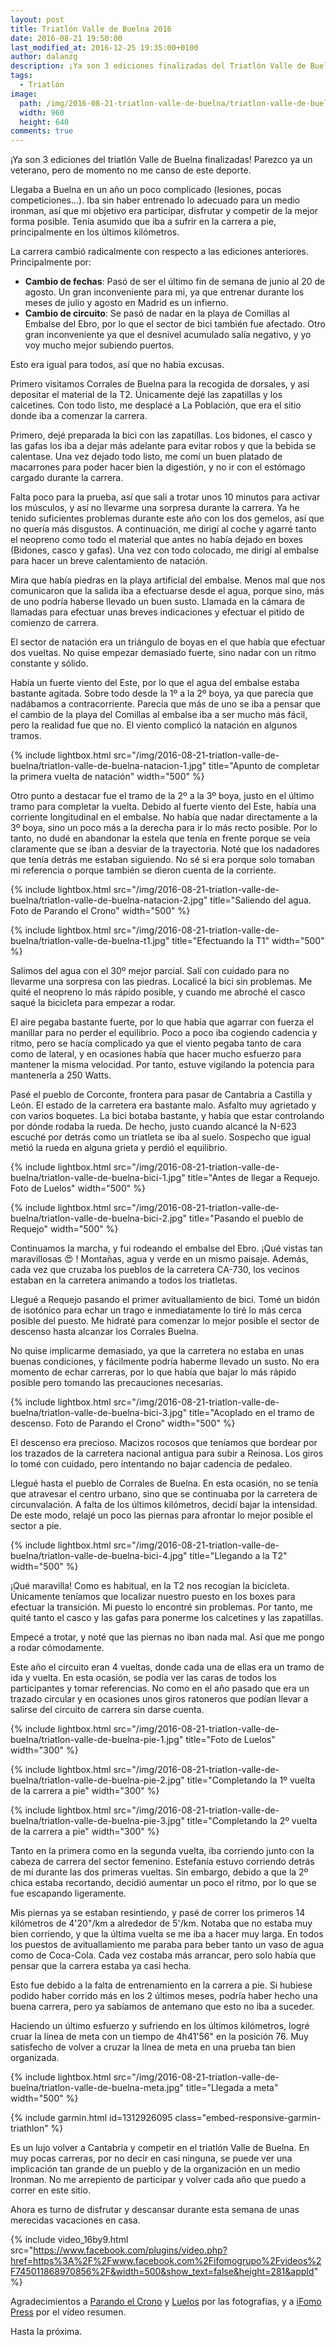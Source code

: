 ```yaml
---
layout: post
title: Triatlón Valle de Buelna 2016
date: 2016-08-21 19:50:00
last_modified_at: 2016-12-25 19:35:00+0100
author: dalanzg
description: ¡Ya son 3 ediciones finalizadas del Triatlón Valle de Buelna! Un año complicado con muy pocas carreras, además de una lesión reciente que apenas me ha permitido entrenar la carrera a pie.
tags:
  - Triatlón
image:
  path: /img/2016-08-21-triatlon-valle-de-buelna/triatlon-valle-de-buelna-bici-3.jpg
  width: 960
  height: 640
comments: true
---
```


¡Ya son 3 ediciones del triatlón Valle de Buelna finalizadas! Parezco ya un veterano, pero de momento no me canso de este deporte.

Llegaba a Buelna en un año un poco complicado (lesiones, pocas competiciones...). Iba sin haber entrenado lo adecuado para un medio ironman, así que mi objetivo era participar, disfrutar y competir de la mejor forma posible. Tenía asumido que iba a sufrir en la carrera a pie, principalmente en los últimos kilómetros.

La carrera cambió radicalmente con respecto a las ediciones anteriores. Principalmente por:

- **Cambio de fechas**: Pasó de ser el último fin de semana de junio al 20 de agosto. Un gran inconveniente para mi, ya que entrenar durante los meses de julio y agosto en Madrid es un infierno.
- **Cambio de circuito**: Se pasó de nadar en la playa de Comillas al Embalse del Ebro, por lo que el sector de bici también fue afectado. Otro gran inconveniente ya que el desnivel acumulado salía negativo, y yo voy mucho mejor subiendo puertos.

Esto era igual para todos, así que no había excusas.

Primero visitamos Corrales de Buelna para la recogida de dorsales, y así depositar el material de la T2. Únicamente dejé las zapatillas y los calcetines. Con todo listo, me desplacé a La Población, que era el sitio donde iba a comenzar la carrera.

Primero, dejé preparada la bici con las zapatillas. Los bidones, el casco y las gafas los iba a dejar más adelante para evitar robos y que la bebida se calentase. Una vez dejado todo listo, me comí un buen platado de macarrones para poder hacer bien la digestión, y no ir con el estómago cargado durante la carrera.

Falta poco para la prueba, así que salí a trotar unos 10 minutos para activar los músculos, y así no llevarme una sorpresa durante la carrera. Ya he tenido suficientes problemas durante este año con los dos gemelos, así que no quería más disgustos. A continuación, me dirigí al coche y agarré tanto el neopreno como todo el material que antes no había dejado en boxes (Bidones, casco y gafas). Una vez con todo colocado, me dirigí al embalse para hacer un breve calentamiento de natación.

Mira que había piedras en la playa artificial del embalse. Menos mal que nos comunicaron que la salida iba a efectuarse desde el agua, porque sino, más de uno podría haberse llevado un buen susto. Llamada en la cámara de llamadas para efectuar unas breves indicaciones y efectuar el pitido de comienzo de carrera.

El sector de natación era un triángulo de boyas en el que había que efectuar dos vueltas. No quise empezar demasiado fuerte, sino nadar con un ritmo constante y sólido.

Había un fuerte viento del Este, por lo que el agua del embalse estaba bastante agitada. Sobre todo desde la 1º a la 2º boya, ya que parecía que nadábamos a contracorriente. Parecía que más de uno se iba a pensar que el cambio de la playa del Comillas al embalse iba a ser mucho más fácil, pero la realidad fue que no. El viento complicó la natación en algunos tramos.

{% include lightbox.html src="/img/2016-08-21-triatlon-valle-de-buelna/triatlon-valle-de-buelna-natacion-1.jpg" title="Apunto de completar la primera vuelta de natación" width="500" %}

Otro punto a destacar fue el tramo de la 2º a la 3º boya, justo en el último tramo para completar la vuelta. Debido al fuerte viento del Este, había una corriente longitudinal en el embalse. No había que nadar directamente a la 3º boya, sino un poco más a la derecha para ir lo más recto posible. Por lo tanto, no dudé en abandonar la estela que tenía en frente porque se veía claramente que se iban a desviar de la trayectoria. Noté que los nadadores que tenía detrás me estaban siguiendo. No sé si era porque solo tomaban mi referencia o porque también se dieron cuenta de la corriente.

{% include lightbox.html src="/img/2016-08-21-triatlon-valle-de-buelna/triatlon-valle-de-buelna-natacion-2.jpg" title="Saliendo del agua. Foto de Parando el Crono" width="500" %}

{% include lightbox.html src="/img/2016-08-21-triatlon-valle-de-buelna/triatlon-valle-de-buelna-t1.jpg" title="Efectuando la T1" width="500" %}

Salimos del agua con el 30º mejor parcial. Salí con cuidado para no llevarme una sorpresa con las piedras. Localicé la bici sin problemas. Me quité el neopreno lo más rápido posible, y cuando me abroché el casco saqué la bicicleta para empezar a rodar.

El aire pegaba bastante fuerte, por lo que había que agarrar con fuerza el manillar para no perder el equilibrio. Poco a poco iba cogiendo cadencia y ritmo, pero se hacía complicado ya que el viento pegaba tanto de cara como de lateral, y en ocasiones había que hacer mucho esfuerzo para mantener la misma velocidad. Por tanto, estuve vigilando la potencia para mantenerla a 250 Watts.

Pasé el pueblo de Corconte, frontera para pasar de Cantabria a Castilla y León. El estado de la carretera era bastante malo. Asfalto muy agrietado y con varios boquetes. La bici botaba bastante, y había que estar controlando por dónde rodaba la rueda. De hecho, justo cuando alcancé la N-623 escuché por detrás como un triatleta se iba al suelo. Sospecho que igual metió la rueda en alguna grieta y perdió el equilibrio.

{% include lightbox.html src="/img/2016-08-21-triatlon-valle-de-buelna/triatlon-valle-de-buelna-bici-1.jpg" title="Antes de llegar a Requejo. Foto de Luelos" width="500" %}

{% include lightbox.html src="/img/2016-08-21-triatlon-valle-de-buelna/triatlon-valle-de-buelna-bici-2.jpg" title="Pasando el pueblo de Requejo" width="500" %}

Continuamos la marcha, y fui rodeando el embalse del Ebro. ¡Qué vistas tan maravillosas 😍 ! Montañas, agua y verde en un mismo paisaje. Además, cada vez que cruzaba los pueblos de la carretera CA-730, los vecinos estaban en la carretera animando a todos los triatletas.

Llegué a Requejo pasando el primer avituallamiento de bici. Tomé un bidón de isotónico para echar un trago e inmediatamente lo tiré lo más cerca posible del puesto. Me hidraté para comenzar lo mejor posible el sector de descenso hasta alcanzar los Corrales Buelna.

No quise implicarme demasiado, ya que la carretera no estaba en unas buenas condiciones, y fácilmente podría haberme llevado un susto. No era momento de echar carreras, por lo que había que bajar lo más rápido posible pero tomando las precauciones necesarias.

{% include lightbox.html src="/img/2016-08-21-triatlon-valle-de-buelna/triatlon-valle-de-buelna-bici-3.jpg" title="Acoplado en el tramo de descenso. Foto de Parando el Crono" width="500" %}

El descenso era precioso. Macizos rocosos que teníamos que bordear por los trazados de la carretera nacional antigua para subir a Reinosa. Los giros lo tomé con cuidado, pero intentando no bajar cadencia de pedaleo.

Llegué hasta el pueblo de Corrales de Buelna. En esta ocasión, no se tenía que atravesar el centro urbano, sino que se continuaba por la carretera de circunvalación. A falta de los últimos kilómetros, decidí bajar la intensidad. De este modo, relajé un poco las piernas para afrontar lo mejor posible el sector a pie.

{% include lightbox.html src="/img/2016-08-21-triatlon-valle-de-buelna/triatlon-valle-de-buelna-bici-4.jpg" title="Llegando a la T2" width="500" %}

¡Qué maravilla! Como es habitual, en la T2 nos recogían la bicicleta. Únicamente teníamos que localizar nuestro puesto en los boxes para efectuar la transición. Mi puesto lo encontré sin problemas. Por tanto, me quité tanto el casco y las gafas para ponerme los calcetines y las zapatillas.

Empecé a trotar, y noté que las piernas no iban nada mal. Así que me pongo a rodar cómodamente.

Este año el circuito eran 4 vueltas, donde cada una de ellas era un tramo de ida y vuelta. En esta ocasión, se podía ver las caras de todos los participantes y tomar referencias. No como en el año pasado que era un trazado circular y en ocasiones unos giros ratoneros que podían llevar a salirse del circuito de carrera sin darse cuenta.

{% include lightbox.html src="/img/2016-08-21-triatlon-valle-de-buelna/triatlon-valle-de-buelna-pie-1.jpg" title="Foto de Luelos" width="300" %}

{% include lightbox.html src="/img/2016-08-21-triatlon-valle-de-buelna/triatlon-valle-de-buelna-pie-2.jpg" title="Completando la 1º vuelta de la carrera a pie" width="300" %}

{% include lightbox.html src="/img/2016-08-21-triatlon-valle-de-buelna/triatlon-valle-de-buelna-pie-3.jpg" title="Completando la 2º vuelta de la carrera a pie" width="300" %}

Tanto en la primera como en la segunda vuelta, iba corriendo junto con la cabeza de carrera del sector femenino. Estefanía estuvo corriendo detrás de mí durante las dos primeras vueltas. Sin embargo, debido a que la 2º chica estaba recortando, decidió aumentar un poco el ritmo, por lo que se fue escapando ligeramente.

Mis piernas ya se estaban resintiendo, y pasé de correr los primeros 14 kilómetros de 4'20"/km a alrededor de 5'/km. Notaba que no estaba muy bien corriendo, y que la última vuelta se me iba a hacer muy larga. En todos los puestos de avituallamiento me paraba para beber tanto un vaso de agua como de Coca-Cola. Cada vez costaba más arrancar, pero solo había que pensar que la carrera estaba ya casi hecha.

Esto fue debido a la falta de entrenamiento en la carrera a pie. Si hubiese podido haber corrido más en los 2 últimos meses, podría haber hecho una buena carrera, pero ya sabíamos de antemano que esto no iba a suceder.

Haciendo un último esfuerzo y sufriendo en los últimos kilómetros, logré cruar la línea de meta con un tiempo de 4h41'56" en la posición 76. Muy satisfecho de volver a cruzar la línea de meta en una prueba tan bien organizada.

{% include lightbox.html src="/img/2016-08-21-triatlon-valle-de-buelna/triatlon-valle-de-buelna-meta.jpg" title="Llegada a meta" width="500" %}

{% include garmin.html id=1312926095 class="embed-responsive-garmin-triathlon" %}

Es un lujo volver a Cantabria y competir en el triatlón Valle de Buelna. En muy pocas carreras, por no decir en casi ninguna, se puede ver una implicación tan grande de un pueblo y de la organización en un medio Ironman. No me arrepiento de participar y volver cada año que puedo a correr en este sitio.

Ahora es turno de disfrutar y descansar durante esta semana de unas merecidas vacaciones en casa.

{% include video_16by9.html src="https://www.facebook.com/plugins/video.php?href=https%3A%2F%2Fwww.facebook.com%2Fifomogrupo%2Fvideos%2F745011868970856%2F&width=500&show_text=false&height=281&appId" %}

Agradecimientos a [Parando el Crono](https://www.facebook.com/profile.php?id=100009802807492&hc_ref=NEWSFEED) y [Luelos](https://www.facebook.com/luelosphoto/?pnref=story) por las fotografías, y a [iFomo Press](https://www.facebook.com/ifomogrupo/) por el vídeo resumen.

Hasta la próxima.
